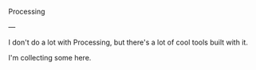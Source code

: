 Processing

—

I don't do a lot with Processing, but there's a lot of cool tools built with it. 

I'm collecting some here.
